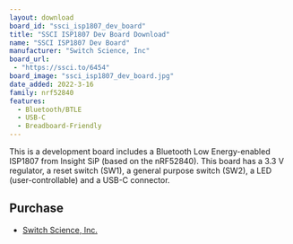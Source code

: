 ```yaml
---
layout: download
board_id: "ssci_isp1807_dev_board"
title: "SSCI ISP1807 Dev Board Download"
name: "SSCI ISP1807 Dev Board"
manufacturer: "Switch Science, Inc"
board_url:
 - "https://ssci.to/6454"
board_image: "ssci_isp1807_dev_board.jpg"
date_added: 2022-3-16
family: nrf52840
features:
  - Bluetooth/BTLE
  - USB-C
  - Breadboard-Friendly
---
```


This is a development board includes a Bluetooth Low Energy-enabled ISP1807 from Insight SiP (based on the nRF52840). This board has a 3.3 V regulator, a reset switch (SW1), a general purpose switch (SW2), a LED (user-controllable) and a USB-C connector.

## Purchase
* [Switch Science, Inc.](https://ssci.to/6454)
